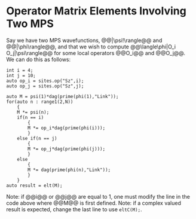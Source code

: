 
# Operator Matrix Elements Involving Two MPS

Say we have two MPS wavefunctions, @@|\psi\!\rangle@@ and @@|\phi\rangle@@,
and that we wish to compute @@\langle\phi|O_i O_j|\psi\rangle@@ for some 
local operators @@O_i@@ and @@O_j@@. We can do this as follows:

    int i = 4;
    int j = 10;
    auto op_i = sites.op("Sz",i);
    auto op_j = sites.op("Sz",j);

    auto M = psi(1)*dag(prime(phi(1),"Link"));
    for(auto n : range1(2,N))
        {
        M *= psi(n);
        if(n == i)
            {
            M *= op_i*dag(prime(phi(i)));
            }
        else if(n == j)
            {
            M *= op_j*dag(prime(phi(j)));
            }
        else
            {
            M *= dag(prime(phi(n),"Link"));
            }
        }
    auto result = elt(M);

Note: if @@i@@ or @@j@@ are equal to 1, one must modify the line in the
code above where @@M@@ is first defined.
Note: if a complex valued result is expected, change the last line to use `eltC(M);`.

